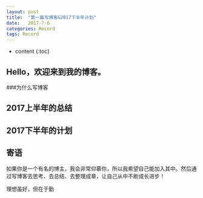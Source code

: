 ```yaml
---
layout: post
title:  "第一篇写博客&2017下半年计划"
date:   2017-7-6
categories: Record
tags: Record
---
```

* content
{:toc}

## Hello，欢迎来到我的博客。

###为什么写博客


## 2017上半年的总结

## 2017下半年的计划

## 寄语


如果你是一个有名的博主，我会非常仰慕你，所以我希望自己能加入其中。然后通过写博客去思考、去总结、去整理成章，让自己从中不断成长进步！

理想虽好，但在于勤












